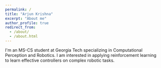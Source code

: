 ```yaml
---
permalink: /
title: "Arjun Krishna"
excerpt: "About me"
author_profile: true
redirect_from: 
  - /about/
  - /about.html
---
```


I'm an MS-CS student at Georgia Tech specializing in Computational Perception and Robotics. I am interested in applying reinforcement learning to learn effective controllers on complex robotic tasks.
